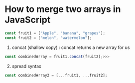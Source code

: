 # How to merge two arrays in JavaScript

```js
const fruit1 = ["Apple", "banana", "grapes"];
const fruit2 = ["melon", "watermelon"];
```

1. concat (shallow copy)
   : concat returns a new array for us

```js
const combinedArray = fruit1.concat(fruit2);>>>
```

2. spread syntax

```js
const combinedArray2 = [...fruit1, ...fruit2];
```
